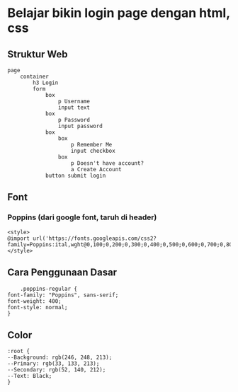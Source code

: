 # Belajar bikin login page dengan html, css
## Struktur Web
    page
        container
            h3 Login
            form
                box
                    p Username
                    input text
                box
                    p Password
                    input password
                box
                    box
                        p Remember Me
                        input checkbox
                    box
                        p Doesn't have account?
                        a Create Account
                button submit login

## Font
### Poppins (dari google font,  taruh di header) 
    <style>
    @import url('https://fonts.googleapis.com/css2?family=Poppins:ital,wght@0,100;0,200;0,300;0,400;0,500;0,600;0,700;0,800;0,900;1,100;1,200;1,300;1,400;1,500;1,600;1,700;1,800;1,900&display=swap');
    </style>

## Cara Penggunaan Dasar
        .poppins-regular {
    font-family: "Poppins", sans-serif;
    font-weight: 400;
    font-style: normal;
    }

## Color
    :root {
    --Background: rgb(246, 248, 213);
    --Primary: rgb(33, 133, 213);
    --Secondary: rgb(52, 140, 212);
    --Text: Black;
    }